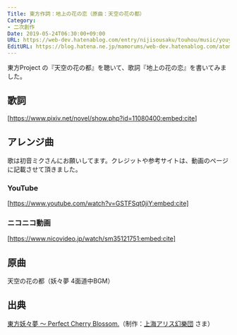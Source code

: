 ```yaml
---
Title: 東方作詞：地上の花の恋（原曲：天空の花の都）
Category:
- 二次創作
Date: 2019-05-24T06:30:00+09:00
URL: https://web-dev.hatenablog.com/entry/nijisousaku/touhou/music/youyoumu/chijounohana
EditURL: https://blog.hatena.ne.jp/mamorums/web-dev.hatenablog.com/atom/entry/17680117127119235059
---
```


東方Project の『天空の花の都』を聴いて、歌詞『地上の花の恋』を書いてみました。


## 歌詞
[https://www.pixiv.net/novel/show.php?id=11080400:embed:cite]


## アレンジ曲
歌は初音ミクさんにお願いしてます。クレジットや参考サイトは、動画のページに記載させて頂きました。

### YouTube
[https://www.youtube.com/watch?v=GSTFSqt0jiY:embed:cite]

### ニコニコ動画
[https://www.nicovideo.jp/watch/sm35121751:embed:cite]


## 原曲
天空の花の都（妖々夢 4面道中BGM）


## 出典
[東方妖々夢 ～ Perfect Cherry Blossom.](https://www16.big.or.jp/~zun/html/th07.html)（制作：[上海アリス幻樂団](https://www16.big.or.jp/~zun/) さま）
